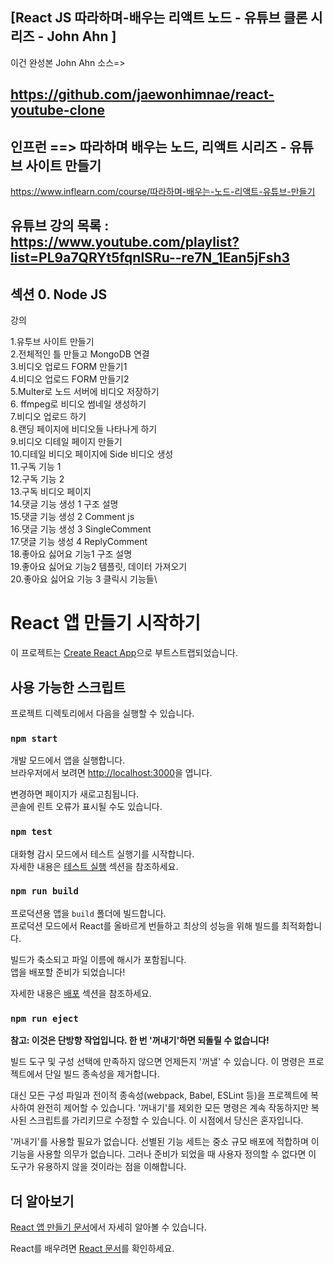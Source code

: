 ## [React JS 따라하며-배우는 리액트 노드 - 유튜브 클론 시리즈  - John Ahn ]


이건 완성본 John Ahn 소스=>
## https://github.com/jaewonhimnae/react-youtube-clone

## 인프런   ==>     따라하며 배우는 노드, 리액트 시리즈 - 유튜브 사이트 만들기  
https://www.inflearn.com/course/따라하며-배우는-노드-리액트-유튜브-만들기


## 유튜브 강의 목록 :   https://www.youtube.com/playlist?list=PL9a7QRYt5fqnlSRu--re7N_1Ean5jFsh3


## 섹션 0. Node JS

강의

1.유투브 사이트 만들기\
2.전체적인 틀 만들고 MongoDB 연결\
3.비디오 업로드 FORM 만들기1\
4.비디오 업로드 FORM 만들기2\
5.Multer로 노드 서버에 비디오 저장하기\
6. ffmpeg로 비디오 썸네일 생성하기\
7.비디오 업로드 하기\
8.랜딩 페이지에 비디오들 나타나게 하기\
9.비디오 디테일 페이지 만들기\
10.디테일 비디오 페이지에 Side 비디오 생성\
11.구독 기능 1\
12.구독 기능 2\
13.구독 비디오 페이지\
14.댓글 기능 생성 1 구조 설명\
15.댓글 기능 생성 2 Comment js\
16.댓글 기능 생성 3 SingleComment\
17.댓글 기능 생성 4 ReplyComment\
18.좋아요 싫어요 기능1 구조 설명\
19.좋아요 싫어요 기능2 템플릿, 데이터 가져오기\
20.좋아요 싫어요 기능 3 클릭시 기능들\


# React 앱 만들기 시작하기

이 프로젝트는 [Create React App](https://github.com/facebook/create-react-app)으로 부트스트랩되었습니다.

## 사용 가능한 스크립트

프로젝트 디렉토리에서 다음을 실행할 수 있습니다.

### `npm start`

개발 모드에서 앱을 실행합니다.\
브라우저에서 보려면 [http://localhost:3000](http://localhost:3000)을 엽니다.

변경하면 페이지가 새로고침됩니다.\
콘솔에 린트 오류가 표시될 수도 있습니다.

### `npm test`

대화형 감시 모드에서 테스트 실행기를 시작합니다.\
자세한 내용은 [테스트 실행](https://facebook.github.io/create-react-app/docs/running-tests) 섹션을 참조하세요.

### `npm run build`

프로덕션용 앱을 `build` 폴더에 빌드합니다.\
프로덕션 모드에서 React를 올바르게 번들하고 최상의 성능을 위해 빌드를 최적화합니다.

빌드가 축소되고 파일 이름에 해시가 포함됩니다.\
앱을 배포할 준비가 되었습니다!

자세한 내용은 [배포](https://facebook.github.io/create-react-app/docs/deployment) 섹션을 참조하세요.

### `npm run eject`

**참고: 이것은 단방향 작업입니다. 한 번 '꺼내기'하면 되돌릴 수 없습니다!**

빌드 도구 및 구성 선택에 만족하지 않으면 언제든지 '꺼낼' 수 있습니다. 이 명령은 프로젝트에서 단일 빌드 종속성을 제거합니다.

대신 모든 구성 파일과 전이적 종속성(webpack, Babel, ESLint 등)을 프로젝트에 복사하여 완전히 제어할 수 있습니다. '꺼내기'를 제외한 모든 명령은 계속 작동하지만 복사된 스크립트를 가리키므로 수정할 수 있습니다. 이 시점에서 당신은 혼자입니다.

'꺼내기'를 사용할 필요가 없습니다. 선별된 기능 세트는 중소 규모 배포에 적합하며 이 기능을 사용할 의무가 없습니다. 그러나 준비가 되었을 때 사용자 정의할 수 없다면 이 도구가 유용하지 않을 것이라는 점을 이해합니다.

## 더 알아보기

[React 앱 만들기 문서](https://facebook.github.io/create-react-app/docs/getting-started)에서 자세히 알아볼 수 있습니다.

React를 배우려면 [React 문서](https://reactjs.org/)를 확인하세요.
